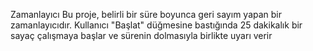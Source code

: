 Zamanlayıcı
Bu proje, belirli bir süre boyunca geri sayım yapan bir zamanlayıcıdır. Kullanıcı "Başlat" düğmesine bastığında 25 dakikalık bir sayaç çalışmaya başlar ve sürenin dolmasıyla birlikte uyarı verir
